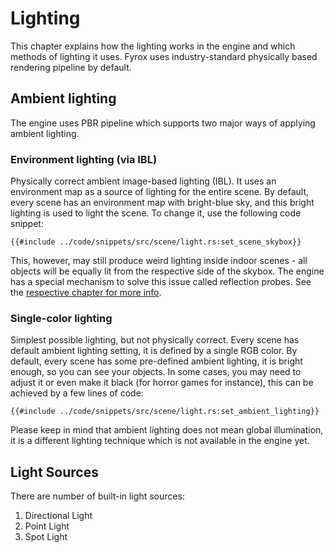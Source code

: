 # Lighting

This chapter explains how the lighting works in the engine and which methods of lighting it uses. Fyrox uses
industry-standard physically based rendering pipeline by default.

## Ambient lighting

The engine uses PBR pipeline which supports two major ways of applying ambient lighting.

### Environment lighting (via IBL)

Physically correct ambient image-based lighting (IBL). It uses an environment map as a source of lighting for the
entire scene. By default, every scene has an environment map with bright-blue sky, and this bright lighting is
used to light the scene. To change it, use the following code snippet:

```rust,no_run
{{#include ../code/snippets/src/scene/light.rs:set_scene_skybox}}
```

This, however, may still produce weird lighting inside indoor scenes - all objects will be equally lit from
the respective side of the skybox. The engine has a special mechanism to solve this issue called reflection
probes. See the [respective chapter for more info](probe.md).

### Single-color lighting

Simplest possible lighting, but not physically correct. Every scene has default ambient lighting setting, it is
defined by a single RGB color. By default, every scene has some pre-defined ambient lighting, it is bright enough,
so you can see your objects. In some cases, you may need to adjust it or even make it black (for horror games for
instance), this can be achieved by a few lines of code:

```rust,no_run
{{#include ../code/snippets/src/scene/light.rs:set_ambient_lighting}}
```

Please keep in mind that ambient lighting does not mean global illumination, it is a different lighting technique
which is not available in the engine yet.

## Light Sources

There are number of built-in light sources:

1) Directional Light
2) Point Light
3) Spot Light

